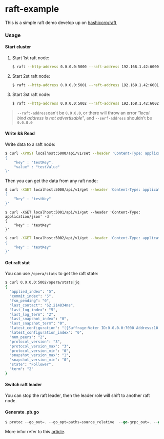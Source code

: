 # raft-example
This is a simple raft demo develop up on [hashicorp/raft](hashicorp/raft),

### Usage

#### Start cluster

1. Start 1st raft node:

   ```sh
   $ raft --http-address 0.0.0.0:5000 --raft-address 192.168.1.42:6000 --rpc-address=0.0.0.0:7000 --serf-address 192.168.1.42:8000 --data-dir /node0 --bootstrap
   ```

2. Start 2st raft node:

   ```sh
   $ raft --http-address 0.0.0.0:5001 --raft-address 192.168.1.42:6001 --rpc-address=0.0.0.0:7001 --serf-address 192.168.1.42:8001 --data-dir /node1 --joinAddress 192.168.1.42:8000
   ```

3. Start 3st raft node:

   ```sh
   $ raft --http-address 0.0.0.0:5002 --raft-address 192.168.1.42:6002 --rpc-address=0.0.0.0:7002 --serf-address 192.168.1.42:8002 --data-dir /node2 --joinAddress 192.168.1.42:8000
   ```

> `--raft-address`can't be `0.0.0.0`, or there will throw an error *"local bind address is not advertisable"*, and `--serf-address` shouldn't be `0.0.0.0`

#### Write && Read

Write data to a raft node:

```sh
$ curl -XPOST localhost:5000/api/v1/set --header 'Content-Type: application/json' -d '
{
    "key" : "testKey",
    "value" : "testValue"
}'
```

Then you can get the data from any raft node:

```sh
$ curl -XGET localhost:5000/api/v1/get --header 'Content-Type: application/json' -d '
{
    "key" : "testKey"
}'
```

```shell
$ curl -XGET localhost:5001/api/v1/get --header 'Content-Type: application/json' -d '
{
    "key" : "testKey"
}'
```

```sh
$ curl -XGET localhost:5002/api/v1/get --header 'Content-Type: application/json' -d '
{
    "key" : "testKey"
}'
```

#### Get raft stat

You can use `/opera/stats` to get the raft state:

```sh
$ curl 0.0.0.0:5002/opera/stats|jq               
{
  "applied_index": "5",
  "commit_index": "5",
  "fsm_pending": "0",
  "last_contact": "62.214834ms",
  "last_log_index": "5",
  "last_log_term": "2",
  "last_snapshot_index": "0",
  "last_snapshot_term": "0",
  "latest_configuration": "[{Suffrage:Voter ID:0.0.0.0:7000 Address:10.21.6.13:6000} {Suffrage:Voter ID:0.0.0.0:7001 Address:10.21.6.13:6001} {Suffrage:Voter ID:0.0.0.0:7002 Address:10.21.6.13:6002}]",
  "latest_configuration_index": "0",
  "num_peers": "2",
  "protocol_version": "3",
  "protocol_version_max": "3",
  "protocol_version_min": "0",
  "snapshot_version_max": "1",
  "snapshot_version_min": "0",
  "state": "Follower",
  "term": "2"
}
```

#### Switch raft leader

You can stop the raft leader, then the leader role will shift to another raft node.

#### Generate .pb.go

```go
$ protoc --go_out=. --go_opt=paths=source_relative  --go-grpc_out=. --go-grpc_opt=paths=source_relative ./forward.proto 
```

More infor refer to this [article](https://www.cnblogs.com/charlieroro/p/17486646.html).
